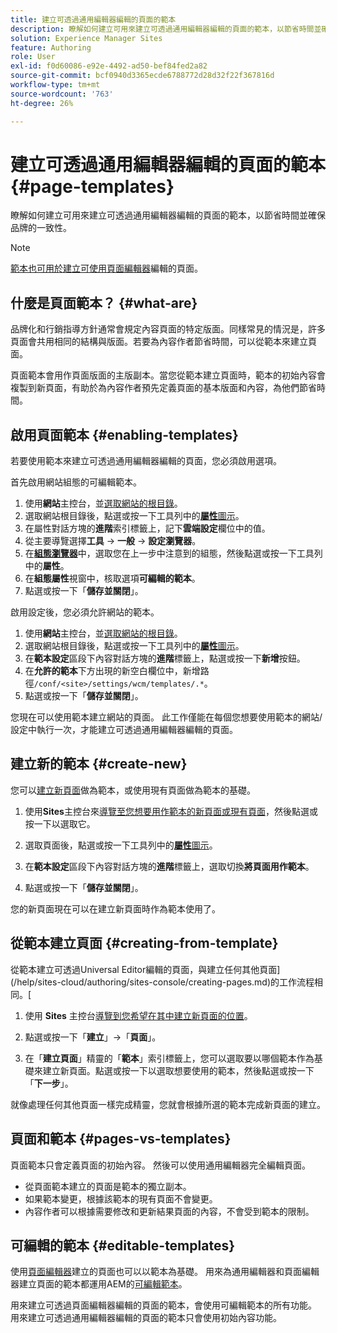 ```yaml
---
title: 建立可透過通用編輯器編輯的頁面的範本
description: 瞭解如何建立可用來建立可透過通用編輯器編輯的頁面的範本，以節省時間並確保品牌的一致性。
solution: Experience Manager Sites
feature: Authoring
role: User
exl-id: f0d60086-e92e-4492-ad50-bef84fed2a82
source-git-commit: bcf0940d3365ecde6788772d28d32f22f367816d
workflow-type: tm+mt
source-wordcount: '763'
ht-degree: 26%

---
```



# 建立可透過通用編輯器編輯的頁面的範本 {#page-templates}

瞭解如何建立可用來建立可透過通用編輯器編輯的頁面的範本，以節省時間並確保品牌的一致性。

>[!NOTE]
>
>[範本也可用於建立可使用頁面編輯器](/help/sites-cloud/authoring/page-editor/templates.md)編輯的頁面。

## 什麼是頁面範本？ {#what-are}

品牌化和行銷指導方針通常會規定內容頁面的特定版面。同樣常見的情況是，許多頁面會共用相同的結構與版面。若要為內容作者節省時間，可以從範本來建立頁面。

頁面範本會用作頁面版面的主版副本。當您從範本建立頁面時，範本的初始內容會複製到新頁面，有助於為內容作者預先定義頁面的基本版面和內容，為他們節省時間。

## 啟用頁面範本 {#enabling-templates}

若要使用範本來建立可透過通用編輯器編輯的頁面，您必須啟用選項。

首先啟用網站組態的可編輯範本。

1. 使用&#x200B;**網站**&#x200B;主控台，並[選取網站的根目錄](/help/sites-cloud/authoring/sites-console/introduction.md#selecting-resources)。
1. 選取網站根目錄後，點選或按一下工具列中的&#x200B;[**屬性**&#x200B;圖示](/help/sites-cloud/authoring/sites-console/page-properties.md)。
1. 在屬性對話方塊的&#x200B;**進階**&#x200B;索引標籤上，記下&#x200B;**雲端設定**&#x200B;欄位中的值。
1. 從主要導覽選擇&#x200B;**工具** -> **一般** -> **設定瀏覽器**。
1. 在&#x200B;**[組態瀏覽器](/help/implementing/developing/introduction/configurations.md)**&#x200B;中，選取您在上一步中注意到的組態，然後點選或按一下工具列中的&#x200B;**屬性**。
1. 在&#x200B;**組態屬性**&#x200B;視窗中，核取選項&#x200B;**可編輯的範本**。
1. 點選或按一下「**儲存並關閉**」。

啟用設定後，您必須允許網站的範本。

1. 使用&#x200B;**網站**&#x200B;主控台，並[選取網站的根目錄](/help/sites-cloud/authoring/sites-console/introduction.md#selecting-resources)。
1. 選取網站根目錄後，點選或按一下工具列中的&#x200B;[**屬性**&#x200B;圖示](/help/sites-cloud/authoring/sites-console/page-properties.md)。
1. 在&#x200B;**範本設定**&#x200B;區段下內容對話方塊的&#x200B;**進階**&#x200B;標籤上，點選或按一下&#x200B;**新增**&#x200B;按鈕。
1. 在&#x200B;**允許的範本**&#x200B;下方出現的新空白欄位中，新增路徑`/conf/<site>/settings/wcm/templates/.*`。
1. 點選或按一下「**儲存並關閉**」。

您現在可以使用範本建立網站的頁面。 此工作僅能在每個您想要使用範本的網站/設定中執行一次，才能建立可透過通用編輯器編輯的頁面。

## 建立新的範本 {#create-new}

您可以[建立新頁面](/help/sites-cloud/authoring/sites-console/creating-pages.md)做為範本，或使用現有頁面做為範本的基礎。

1. 使用&#x200B;**Sites**&#x200B;主控台來[導覽至您想要用作範本的新頁面或現有頁面](/help/sites-cloud/authoring/sites-console/introduction.md#selecting-resources)，然後點選或按一下以選取它。

1. 選取頁面後，點選或按一下工具列中的&#x200B;[**屬性**&#x200B;圖示](/help/sites-cloud/authoring/sites-console/page-properties.md)。

1. 在&#x200B;**範本設定**&#x200B;區段下內容對話方塊的&#x200B;**進階**&#x200B;標籤上，選取切換&#x200B;**將頁面用作範本**。

1. 點選或按一下「**儲存並關閉**」。

您的新頁面現在可以在建立新頁面時作為範本使用了。

## 從範本建立頁面 {#creating-from-template}

從範本建立可透過Universal Editor編輯的頁面，與建立任何其他頁面](/help/sites-cloud/authoring/sites-console/creating-pages.md)的工作流程相同。[

1. 使用 **Sites** 主控台[導覽到您希望在其中建立新頁面的位置](/help/sites-cloud/authoring/sites-console/introduction.md#selecting-resources)。

1. 點選或按一下「**建立**」->「**頁面**」。

1. 在「**建立頁面**」精靈的「**範本**」索引標籤上，您可以選取要以哪個範本作為基礎來建立新頁面。點選或按一下以選取想要使用的範本，然後點選或按一下「**下一步**」。

就像處理任何其他頁面一樣完成精靈，您就會根據所選的範本完成新頁面的建立。

## 頁面和範本 {#pages-vs-templates}

頁面範本只會定義頁面的初始內容。 然後可以使用通用編輯器完全編輯頁面。

* 從頁面範本建立的頁面是範本的獨立副本。
* 如果範本變更，根據該範本的現有頁面不會變更。
* 內容作者可以根據需要修改和更新結果頁面的內容，不會受到範本的限制。

## 可編輯的範本 {#editable-templates}

使用[頁面編輯器](/help/sites-cloud/authoring/page-editor/introduction.md)建立的頁面也可以以範本為基礎。 用來為通用編輯器和頁面編輯器建立頁面的範本都運用AEM的[可編輯範本](/help/implementing/developing/components/templates.md)。

用來建立可透過頁面編輯器編輯的頁面的範本，會使用可編輯範本的所有功能。 用來建立可透過通用編輯器編輯的頁面的範本只會使用初始內容功能。
